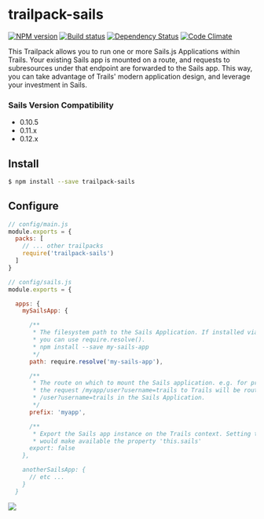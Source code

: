 # trailpack-sails

[![NPM version][npm-image]][npm-url]
[![Build status][ci-image]][ci-url]
[![Dependency Status][daviddm-image]][daviddm-url]
[![Code Climate][codeclimate-image]][codeclimate-url]

This Trailpack allows you to run one or more Sails.js Applications within Trails.
Your existing Sails app is mounted on a route, and requests to subresources under
that endpoint are forwarded to the Sails app. This way, you can take advantage
of Trails' modern application design, and leverage your investment in Sails.

### Sails Version Compatibility
- 0.10.5
- 0.11.x
- 0.12.x

## Install

```sh
$ npm install --save trailpack-sails
```

## Configure

```js
// config/main.js
module.exports = {
  packs: [
    // ... other trailpacks
    require('trailpack-sails')
  ]
}
```

```js
// config/sails.js
module.exports = {

  apps: {
    mySailsApp: {

      /**
       * The filesystem path to the Sails Application. If installed via npm,
       * you can use require.resolve().
       * npm install --save my-sails-app
       */
      path: require.resolve('my-sails-app'),

      /**
       * The route on which to mount the Sails application. e.g. for prefix=sails,
       * the request /myapp/user?username=trails to Trails will be routed to
       * /user?username=trails in the Sails Application.
       */
      prefix: 'myapp',

      /**
       * Export the Sails app instance on the Trails context. Setting this to 'true'
       * would make available the property 'this.sails'
      export: false
    },

    anotherSailsApp: {
      // etc ...
    }
  }
```

<img src="http://i.imgur.com/dCjNisP.png">

[npm-image]: https://img.shields.io/npm/v/trailpack-sails.svg?style=flat-square
[npm-url]: https://npmjs.org/package/trailpack-sails
[ci-image]: https://img.shields.io/travis/trailsjs/trailpack-sails/master.svg?style=flat-square
[ci-url]: https://travis-ci.org/trailsjs/trailpack-sails
[daviddm-image]: http://img.shields.io/david/trailsjs/trailpack-sails.svg?style=flat-square
[daviddm-url]: https://david-dm.org/trailsjs/trailpack-sails
[codeclimate-image]: https://img.shields.io/codeclimate/github/trailsjs/trailpack-sails.svg?style=flat-square
[codeclimate-url]: https://codeclimate.com/github/trailsjs/trailpack-sails

